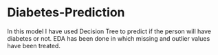 # Diabetes-Prediction

In this model I have used Decision Tree to predict if the person will have diabetes or not. EDA has been done in which missing and outlier values have been treated.

